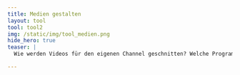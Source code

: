 ```yaml
---
title: Medien gestalten
layout: tool
tool: tool2
img: /static/img/tool_medien.png
hide_hero: true
teaser: |
  Wie werden Videos für den eigenen Channel geschnitten? Welche Programme gibt es um Podcasts zu entwickeln? Das und noch vieles mehr findest du hier

---
```


